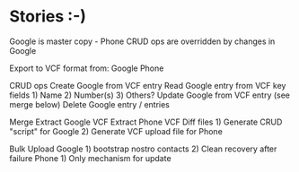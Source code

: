 Stories :-)
===========

Google is master copy - Phone CRUD ops are overridden by changes in Google

Export to VCF format from:
    Google
    Phone
    
CRUD ops
    Create Google from VCF entry
    Read Google entry from VCF key fields
        1) Name
        2) Number(s)
        3) Others?
    Update Google from VCF entry (see merge below)
    Delete Google entry / entries
        
Merge
    Extract Google VCF
    Extract Phone VCF
    Diff files
        1) Generate CRUD "script" for Google
        2) Generate VCF upload file for Phone
    
Bulk Upload
    Google
        1) bootstrap nostro contacts
        2) Clean recovery after failure
    Phone
        1) Only mechanism for update 
